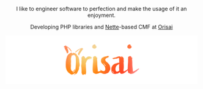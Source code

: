 <p align="center">
  I like to engineer software to perfection and make the usage of it an enjoyment.
</p>

<p align="center">
  Developing PHP libraries and <a href="https://nette.org">Nette</a>-based CMF at <a href="https://github.com/orisai/">Orisai</a>
</p>

<p align="center">
  <a href="https://orisai.dev">
    <img src="https://raw.githubusercontent.com/orisai/.github/main/images/org_title.png" alt="Orisai logo">
  </a>
</p>
